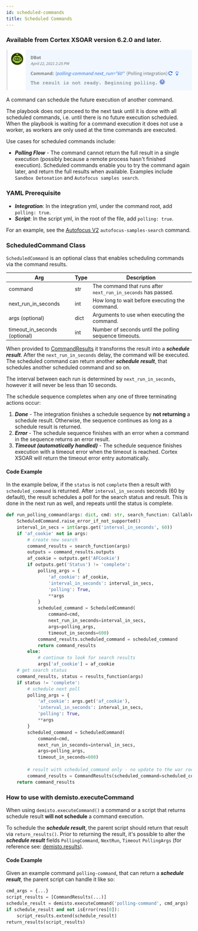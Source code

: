 ```yaml
---
id: scheduled-commands
title: Scheduled Commands
---
```


### Available from Cortex XSOAR version 6.2.0 and later.

<img width="533" src="../doc_imgs/integrations/polling-command.png"></img>

A command can schedule the future execution of another command.

The playbook does not proceed to the next task until it is done with all scheduled commands, i.e. until there is no future execution scheduled.
When the playbook is waiting for a command execution it does not use a worker, as workers are only used at the time commands are executed.

Use cases for scheduled commands include:
* ***Polling Flow*** - The command cannot return the full result in a single execution (possibly because a remote process hasn't finished execution). Scheduled commands enable you to try the command again later, and return the full results when available. Examples include `Sandbox Detonation` and `Autofocus samples search`.

### YAML Prerequisite
* ***Integration***: In the integration yml, under the command root, add `polling: true`.
* ***Script***: In the script yml, in the root of the file, add `polling: true`.

For an example, see the [Autofocus V2](https://github.com/demisto/content/blob/master/Packs/AutoFocus/Integrations/AutofocusV2/AutofocusV2.py) `autofocus-samples-search` command.

### ScheduledCommand Class
`ScheduledCommand` is an optional class that enables scheduling commands via the command results.

| Arg               | Type   | Description                                                                                                                                                                                |
|-------------------|--------|--------------------------------------------------------------------------------------------------------------------------------------------------------------------------------------------|
| command                        | str    | The command that runs after `next_run_in_seconds` has passed.
| next_run_in_seconds            | int    | How long to wait before executing the command.
| args (optional)                | dict   | Arguments to use when executing the command.
| timeout_in_seconds (optional)  | int    | Number of seconds until the polling sequence timeouts.

When provided to [CommandResults](./code-conventions#commandresults) it transforms the result into a ***schedule result***.
After the `next_run_in_seconds` delay, the command will be executed.
The scheduled command can return another ***schedule result***, that schedules another scheduled command and so on.

The interval between each run is determined by `next_run_in_seconds`, however it will never be less than 10 seconds.

The schedule sequence completes when any one of three terminating actions occur:

1. ***Done*** - The integration finishes a schedule sequence by **not returning** a schedule result. Otherwise, the sequence continues as long as a schedule result is returned. 
2. ***Error*** - The schedule sequence finishes with an error when a command in the sequence returns an error result.
3. ***Timeout (automatically handled)*** - The schedule sequence finishes execution with a timeout error when the timeout is reached. Cortex XSOAR will return the timeout error entry automatically.

#### Code Example
In the example below, if the `status` is not `complete` then a result with `scheduled_command` is returned. After `interval_in_seconds` seconds (60 by default), the result schedules a poll for the search status and result. This is done in the next run as well, and repeats until the status is complete.

```python
def run_polling_command(args: dict, cmd: str, search_function: Callable, results_function: Callable):
    ScheduledCommand.raise_error_if_not_supported()
    interval_in_secs = int(args.get('interval_in_seconds', 60))
    if 'af_cookie' not in args:
        # create new search
        command_results = search_function(args)
        outputs = command_results.outputs
        af_cookie = outputs.get('AFCookie')
        if outputs.get('Status') != 'complete':
            polling_args = {
                'af_cookie': af_cookie,
                'interval_in_seconds': interval_in_secs,
                'polling': True,
                **args
            }
            scheduled_command = ScheduledCommand(
                command=cmd,
                next_run_in_seconds=interval_in_secs,
                args=polling_args,
                timeout_in_seconds=600)
            command_results.scheduled_command = scheduled_command
            return command_results
        else:
            # continue to look for search results
            args['af_cookie'] = af_cookie
    # get search status
    command_results, status = results_function(args)
    if status != 'complete':
        # schedule next poll
        polling_args = {
            'af_cookie': args.get('af_cookie'),
            'interval_in_seconds': interval_in_secs,
            'polling': True,
            **args
        }
        scheduled_command = ScheduledCommand(
            command=cmd,
            next_run_in_seconds=interval_in_secs,
            args=polling_args,
            timeout_in_seconds=600)

        # result with scheduled_command only - no update to the war room
        command_results = CommandResults(scheduled_command=scheduled_command)
    return command_results
```

### How to use with demisto.executeCommand
When using `demisto.executeCommand()` a command or a script that returns schedule result **will not schedule** a command execution.

To schedule the ***schedule result***, the parent script should return that result via `return_results()`.
Prior to returning the result, it's possible to alter the ***schedule result*** fields `PollingCommand`, `NextRun`, `Timeout` `PollingArgs` (for reference see: [demisto.results](./code-conventions#deprecated---demistoresults)).

#### Code Example
Given an example command `polling-command`, that can return a ***schedule result***, the parent script can handle it like so:
```python
cmd_args = {...}
script_results = [CommandResults(...)]
schedule_result = demisto.executeCommand('polling-command', cmd_args)
if schedule_result and not isError(res[0]):
    script_results.extend(schedule_result)
return_results(script_results)
```
